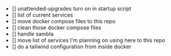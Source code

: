 - [] unattended-upgrades turn on in startup script
- [] list of current services 
- [] move docker compose files to this repo
- [] clean those docker compose files 
- [] handle sambla 
- [] move list of services I'm planning on using here to this repo
- [] do a tailwind configuration from inside docker 

